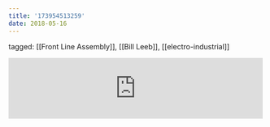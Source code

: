 ```yaml
---
title: '173954513259'
date: 2018-05-16
---
```

tagged: [[Front Line Assembly]], [[Bill Leeb]], [[electro-industrial]]
<iframe allowtransparency="true" class="bandcamp_audio_player" frameborder="0" height="120" src="https://bandcamp.com/EmbeddedPlayer/size=medium/bgcol=ffffff/linkcol=0687f5/notracklist=true/transparent=true/track=1998924738/" width="500"></iframe>